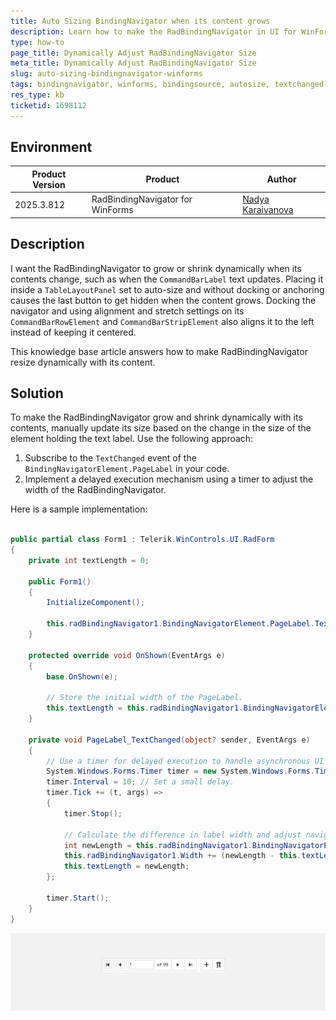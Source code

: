 ```yaml
---
title: Auto Sizing BindingNavigator when its content grows
description: Learn how to make the RadBindingNavigator in UI for WinForms grow and shrink dynamically with its contents.
type: how-to
page_title: Dynamically Adjust RadBindingNavigator Size
meta_title: Dynamically Adjust RadBindingNavigator Size
slug: auto-sizing-bindingnavigator-winforms
tags: bindingnavigator, winforms, bindingsource, autosize, textchanged-event
res_type: kb
ticketid: 1698112
---
```


## Environment

|Product Version|Product|Author|
|----|----|----|
|2025.3.812|RadBindingNavigator for WinForms|[Nadya Karaivanova](https://www.telerik.com/blogs/author/nadya-karaivanova)|

## Description

I want the RadBindingNavigator to grow or shrink dynamically when its contents change, such as when the `CommandBarLabel` text updates. Placing it inside a `TableLayoutPanel` set to auto-size and without docking or anchoring causes the last button to get hidden when the content grows. Docking the navigator and using alignment and stretch settings on its `CommandBarRowElement` and `CommandBarStripElement` also aligns it to the left instead of keeping it centered.

This knowledge base article answers how to make RadBindingNavigator resize dynamically with its content.

## Solution

To make the RadBindingNavigator grow and shrink dynamically with its contents, manually update its size based on the change in the size of the element holding the text label. Use the following approach:

1. Subscribe to the `TextChanged` event of the `BindingNavigatorElement.PageLabel` in your code.
2. Implement a delayed execution mechanism using a timer to adjust the width of the RadBindingNavigator.

Here is a sample implementation:

````C#

public partial class Form1 : Telerik.WinControls.UI.RadForm
{
    private int textLength = 0;

    public Form1()
    {
        InitializeComponent();

        this.radBindingNavigator1.BindingNavigatorElement.PageLabel.TextChanged += PageLabel_TextChanged;
    }

    protected override void OnShown(EventArgs e)
    {
        base.OnShown(e);

        // Store the initial width of the PageLabel.
        this.textLength = this.radBindingNavigator1.BindingNavigatorElement.PageLabel.BoundingRectangle.Width;
    }

    private void PageLabel_TextChanged(object? sender, EventArgs e)
    {
        // Use a timer for delayed execution to handle asynchronous UI updates.
        System.Windows.Forms.Timer timer = new System.Windows.Forms.Timer();
        timer.Interval = 10; // Set a small delay.
        timer.Tick += (t, args) =>
        {
            timer.Stop();

            // Calculate the difference in label width and adjust navigator width.
            int newLength = this.radBindingNavigator1.BindingNavigatorElement.PageLabel.BoundingRectangle.Width;
            this.radBindingNavigator1.Width += (newLength - this.textLength);
            this.textLength = newLength;
        };

        timer.Start();
    }
}

````

![Dynamically Adjusting RadBindingNavigator Size](images/bindingnavigator-auto-sizing.gif)
